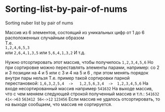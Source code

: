 # Sorting-list-by-pair-of-nums
Sorting nuber list by pair of nums

Массив из 6 элементов, состоящий из уникальных цифр от 1 до 6 расположенных случайным образом  
Т.е.  
    `1,2,4,6,5,3`  
или
    `2,6,4,1,3,5`
или
    `5,6,4,1,3,2`
И т.д.

Нужно отсортировать этот массив, чтобы получилось `1,2,3,4,5,6`
Но при сортировке можно переставлять элементы парами,  например:
со 2 и 3 позиции на 4 и 5
или
с 3 и 4 на 5 и 6 , при этом менять порядок внутри пары нельзя
Т.е. пример такой сортировки парной перестановкой:
    `1,6,3,2,5,4  ->   1,2,5,6,3,4  ->  1,2,3,4,5,6`
На входе несортированный массив например
    `541632`
На выходе массив, что с чем меняем следующей строкой полученный массив и т.п.:
    `541632 41<->63`
    `563412 56<->12`
    `123456`
Если массив не удалось отсортировать, то на выходе сообщаем, что массив не сортируется.
